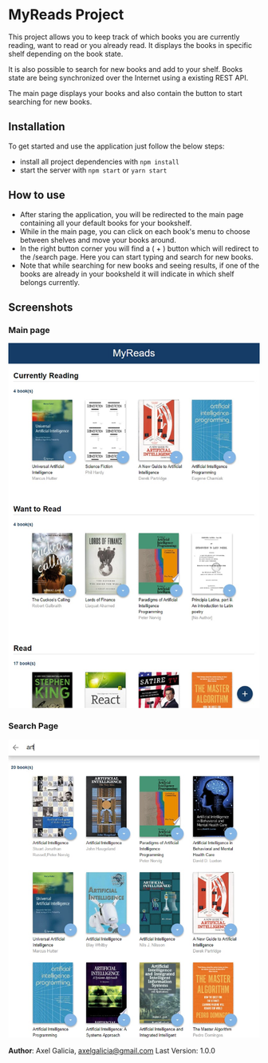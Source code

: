# MyReads Project

This project allows you to keep track of which books you are currently reading, want to read or you already read. It displays the books in specific shelf depending on the book state. 

It is also possible to search for new books and add to your shelf. Books state are being synchronized over the Internet using a existing REST API.

The main page displays your books and also contain the button to start searching for new books.


## Installation

To get started and use the application just follow the below steps:

* install all project dependencies with `npm install`
* start the server with `npm start` or `yarn start`

## How to use

 - After staring the application, you will be redirected to the main page containing all your default books for your bookshelf.
 - While in the main page, you can click on each book's menu to choose between shelves and move your books around.
 - In the right button corner you will find a ( + ) button which will redirect to the /search page. Here you can start typing and search for new books.
 - Note that while searching for new books and seeing results, if one of the books are already in your booksheld it will indicate in which shelf belongs currently.

## Screenshots

### Main page
![Main page](https://github.com/axelgalicia/react-app-my-reads/blob/master/images/main_page.jpg)

### Search Page
![Search Page](https://github.com/axelgalicia/react-app-my-reads/blob/master/images/search_page.jpg)

**Author**: Axel Galicia, axelgalicia@gmail.com
Last Version: 1.0.0